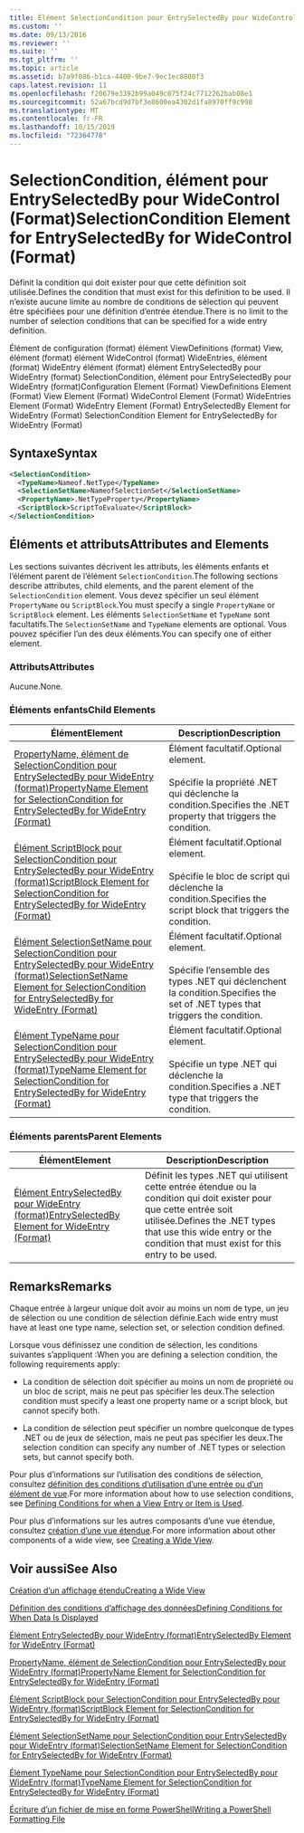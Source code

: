 ```yaml
---
title: Élément SelectionCondition pour EntrySelectedBy pour WideControl (format) | Microsoft Docs
ms.custom: ''
ms.date: 09/13/2016
ms.reviewer: ''
ms.suite: ''
ms.tgt_pltfrm: ''
ms.topic: article
ms.assetid: b7a9f086-b1ca-4400-9be7-9ec1ec8880f3
caps.latest.revision: 11
ms.openlocfilehash: f20679e3392b99a049c075f24c7712262bab08e1
ms.sourcegitcommit: 52a67bcd9d7bf3e8600ea4302d1fa8970ff9c998
ms.translationtype: MT
ms.contentlocale: fr-FR
ms.lasthandoff: 10/15/2019
ms.locfileid: "72364778"
---
```

# <a name="selectioncondition-element-for-entryselectedby-for-widecontrol-format"></a><span data-ttu-id="67c8f-102">SelectionCondition, élément pour EntrySelectedBy pour WideControl (Format)</span><span class="sxs-lookup"><span data-stu-id="67c8f-102">SelectionCondition Element for EntrySelectedBy for WideControl (Format)</span></span>

<span data-ttu-id="67c8f-103">Définit la condition qui doit exister pour que cette définition soit utilisée.</span><span class="sxs-lookup"><span data-stu-id="67c8f-103">Defines the condition that must exist for this definition to be used.</span></span> <span data-ttu-id="67c8f-104">Il n’existe aucune limite au nombre de conditions de sélection qui peuvent être spécifiées pour une définition d’entrée étendue.</span><span class="sxs-lookup"><span data-stu-id="67c8f-104">There is no limit to the number of selection conditions that can be specified for a wide entry definition.</span></span>

<span data-ttu-id="67c8f-105">Élément de configuration (format) élément ViewDefinitions (format) View, élément (format) élément WideControl (format) WideEntries, élément (format) WideEntry élément (format) élément EntrySelectedBy pour WideEntry (format) SelectionCondition, élément pour EntrySelectedBy pour WideEntry (format)</span><span class="sxs-lookup"><span data-stu-id="67c8f-105">Configuration Element (Format) ViewDefinitions Element (Format) View Element (Format) WideControl Element (Format) WideEntries Element (Format) WideEntry Element (Format) EntrySelectedBy Element for WideEntry (Format) SelectionCondition Element for EntrySelectedBy for WideEntry (Format)</span></span>

## <a name="syntax"></a><span data-ttu-id="67c8f-106">Syntaxe</span><span class="sxs-lookup"><span data-stu-id="67c8f-106">Syntax</span></span>

```xml
<SelectionCondition>
  <TypeName>Nameof.NetType</TypeName>
  <SelectionSetName>NameofSelectionSet</SelectionSetName>
  <PropertyName>.NetTypeProperty</PropertyName>
  <ScriptBlock>ScriptToEvaluate</ScriptBlock>
</SelectionCondition>
```

## <a name="attributes-and-elements"></a><span data-ttu-id="67c8f-107">Éléments et attributs</span><span class="sxs-lookup"><span data-stu-id="67c8f-107">Attributes and Elements</span></span>

<span data-ttu-id="67c8f-108">Les sections suivantes décrivent les attributs, les éléments enfants et l’élément parent de l’élément `SelectionCondition`.</span><span class="sxs-lookup"><span data-stu-id="67c8f-108">The following sections describe attributes, child elements, and the parent element of the `SelectionCondition` element.</span></span> <span data-ttu-id="67c8f-109">Vous devez spécifier un seul élément `PropertyName` ou `ScriptBlock`.</span><span class="sxs-lookup"><span data-stu-id="67c8f-109">You must specify a single `PropertyName` or `ScriptBlock` element.</span></span> <span data-ttu-id="67c8f-110">Les éléments `SelectionSetName` et `TypeName` sont facultatifs.</span><span class="sxs-lookup"><span data-stu-id="67c8f-110">The `SelectionSetName` and `TypeName` elements are optional.</span></span> <span data-ttu-id="67c8f-111">Vous pouvez spécifier l’un des deux éléments.</span><span class="sxs-lookup"><span data-stu-id="67c8f-111">You can specify one of either element.</span></span>

### <a name="attributes"></a><span data-ttu-id="67c8f-112">Attributs</span><span class="sxs-lookup"><span data-stu-id="67c8f-112">Attributes</span></span>

<span data-ttu-id="67c8f-113">Aucune.</span><span class="sxs-lookup"><span data-stu-id="67c8f-113">None.</span></span>

### <a name="child-elements"></a><span data-ttu-id="67c8f-114">Éléments enfants</span><span class="sxs-lookup"><span data-stu-id="67c8f-114">Child Elements</span></span>

|<span data-ttu-id="67c8f-115">Élément</span><span class="sxs-lookup"><span data-stu-id="67c8f-115">Element</span></span>|<span data-ttu-id="67c8f-116">Description</span><span class="sxs-lookup"><span data-stu-id="67c8f-116">Description</span></span>|
|-------------|-----------------|
|[<span data-ttu-id="67c8f-117">PropertyName, élément de SelectionCondition pour EntrySelectedBy pour WideEntry (format)</span><span class="sxs-lookup"><span data-stu-id="67c8f-117">PropertyName Element for SelectionCondition for EntrySelectedBy for WideEntry (Format)</span></span>](./propertyname-element-for-selectioncondition-for-entryselectedby-for-wideentry-format.md)|<span data-ttu-id="67c8f-118">Élément facultatif.</span><span class="sxs-lookup"><span data-stu-id="67c8f-118">Optional element.</span></span><br /><br /> <span data-ttu-id="67c8f-119">Spécifie la propriété .NET qui déclenche la condition.</span><span class="sxs-lookup"><span data-stu-id="67c8f-119">Specifies the .NET property that triggers the condition.</span></span>|
|[<span data-ttu-id="67c8f-120">Élément ScriptBlock pour SelectionCondition pour EntrySelectedBy pour WideEntry (format)</span><span class="sxs-lookup"><span data-stu-id="67c8f-120">ScriptBlock Element for SelectionCondition for EntrySelectedBy for WideEntry (Format)</span></span>](./scriptblock-element-for-selectioncondition-for-entryselectedby-for-widecontrol-format.md)|<span data-ttu-id="67c8f-121">Élément facultatif.</span><span class="sxs-lookup"><span data-stu-id="67c8f-121">Optional element.</span></span><br /><br /> <span data-ttu-id="67c8f-122">Spécifie le bloc de script qui déclenche la condition.</span><span class="sxs-lookup"><span data-stu-id="67c8f-122">Specifies the script block that triggers the condition.</span></span>|
|[<span data-ttu-id="67c8f-123">Élément SelectionSetName pour SelectionCondition pour EntrySelectedBy pour WideEntry (format)</span><span class="sxs-lookup"><span data-stu-id="67c8f-123">SelectionSetName Element for SelectionCondition for EntrySelectedBy for WideEntry (Format)</span></span>](./selectionsetname-element-for-selectioncondition-for-entryselectedby-for-wideentry-format.md)|<span data-ttu-id="67c8f-124">Élément facultatif.</span><span class="sxs-lookup"><span data-stu-id="67c8f-124">Optional element.</span></span><br /><br /> <span data-ttu-id="67c8f-125">Spécifie l’ensemble des types .NET qui déclenchent la condition.</span><span class="sxs-lookup"><span data-stu-id="67c8f-125">Specifies the set of .NET types that triggers the condition.</span></span>|
|[<span data-ttu-id="67c8f-126">Élément TypeName pour SelectionCondition pour EntrySelectedBy pour WideEntry (format)</span><span class="sxs-lookup"><span data-stu-id="67c8f-126">TypeName Element for SelectionCondition for EntrySelectedBy for WideEntry (Format)</span></span>](./typename-element-for-selectioncondition-for-entryselectedby-for-widecontrol-format.md)|<span data-ttu-id="67c8f-127">Élément facultatif.</span><span class="sxs-lookup"><span data-stu-id="67c8f-127">Optional element.</span></span><br /><br /> <span data-ttu-id="67c8f-128">Spécifie un type .NET qui déclenche la condition.</span><span class="sxs-lookup"><span data-stu-id="67c8f-128">Specifies a .NET type that triggers the condition.</span></span>|

### <a name="parent-elements"></a><span data-ttu-id="67c8f-129">Éléments parents</span><span class="sxs-lookup"><span data-stu-id="67c8f-129">Parent Elements</span></span>

|<span data-ttu-id="67c8f-130">Élément</span><span class="sxs-lookup"><span data-stu-id="67c8f-130">Element</span></span>|<span data-ttu-id="67c8f-131">Description</span><span class="sxs-lookup"><span data-stu-id="67c8f-131">Description</span></span>|
|-------------|-----------------|
|[<span data-ttu-id="67c8f-132">Élément EntrySelectedBy pour WideEntry (format)</span><span class="sxs-lookup"><span data-stu-id="67c8f-132">EntrySelectedBy Element for WideEntry (Format)</span></span>](./entryselectedby-element-for-wideentry-format.md)|<span data-ttu-id="67c8f-133">Définit les types .NET qui utilisent cette entrée étendue ou la condition qui doit exister pour que cette entrée soit utilisée.</span><span class="sxs-lookup"><span data-stu-id="67c8f-133">Defines the .NET types that use this wide entry or the condition that must exist for this entry to be used.</span></span>|

## <a name="remarks"></a><span data-ttu-id="67c8f-134">Remarks</span><span class="sxs-lookup"><span data-stu-id="67c8f-134">Remarks</span></span>

<span data-ttu-id="67c8f-135">Chaque entrée à largeur unique doit avoir au moins un nom de type, un jeu de sélection ou une condition de sélection définie.</span><span class="sxs-lookup"><span data-stu-id="67c8f-135">Each wide entry must have at least one type name, selection set, or selection condition defined.</span></span>

<span data-ttu-id="67c8f-136">Lorsque vous définissez une condition de sélection, les conditions suivantes s’appliquent :</span><span class="sxs-lookup"><span data-stu-id="67c8f-136">When you are defining a selection condition, the following requirements apply:</span></span>

- <span data-ttu-id="67c8f-137">La condition de sélection doit spécifier au moins un nom de propriété ou un bloc de script, mais ne peut pas spécifier les deux.</span><span class="sxs-lookup"><span data-stu-id="67c8f-137">The selection condition must specify a least one property name or a script block, but cannot specify both.</span></span>

- <span data-ttu-id="67c8f-138">La condition de sélection peut spécifier un nombre quelconque de types .NET ou de jeux de sélection, mais ne peut pas spécifier les deux.</span><span class="sxs-lookup"><span data-stu-id="67c8f-138">The selection condition can specify any number of .NET types or selection sets, but cannot specify both.</span></span>

<span data-ttu-id="67c8f-139">Pour plus d’informations sur l’utilisation des conditions de sélection, consultez [définition des conditions d’utilisation d’une entrée ou d’un élément de vue](./defining-conditions-for-displaying-data.md).</span><span class="sxs-lookup"><span data-stu-id="67c8f-139">For more information about how to use selection conditions, see [Defining Conditions for when a View Entry or Item is Used](./defining-conditions-for-displaying-data.md).</span></span>

<span data-ttu-id="67c8f-140">Pour plus d’informations sur les autres composants d’une vue étendue, consultez [création d’une vue étendue](./creating-a-wide-view.md).</span><span class="sxs-lookup"><span data-stu-id="67c8f-140">For more information about other components of a wide view, see [Creating a Wide View](./creating-a-wide-view.md).</span></span>

## <a name="see-also"></a><span data-ttu-id="67c8f-141">Voir aussi</span><span class="sxs-lookup"><span data-stu-id="67c8f-141">See Also</span></span>

[<span data-ttu-id="67c8f-142">Création d’un affichage étendu</span><span class="sxs-lookup"><span data-stu-id="67c8f-142">Creating a Wide View</span></span>](./creating-a-wide-view.md)

[<span data-ttu-id="67c8f-143">Définition des conditions d’affichage des données</span><span class="sxs-lookup"><span data-stu-id="67c8f-143">Defining Conditions for When Data Is Displayed</span></span>](./defining-conditions-for-displaying-data.md)

[<span data-ttu-id="67c8f-144">Élément EntrySelectedBy pour WideEntry (format)</span><span class="sxs-lookup"><span data-stu-id="67c8f-144">EntrySelectedBy Element for WideEntry (Format)</span></span>](./entryselectedby-element-for-wideentry-format.md)

[<span data-ttu-id="67c8f-145">PropertyName, élément de SelectionCondition pour EntrySelectedBy pour WideEntry (format)</span><span class="sxs-lookup"><span data-stu-id="67c8f-145">PropertyName Element for SelectionCondition for EntrySelectedBy for WideEntry (Format)</span></span>](./propertyname-element-for-selectioncondition-for-entryselectedby-for-wideentry-format.md)

[<span data-ttu-id="67c8f-146">Élément ScriptBlock pour SelectionCondition pour EntrySelectedBy pour WideEntry (format)</span><span class="sxs-lookup"><span data-stu-id="67c8f-146">ScriptBlock Element for SelectionCondition for EntrySelectedBy for WideEntry (Format)</span></span>](./scriptblock-element-for-selectioncondition-for-entryselectedby-for-widecontrol-format.md)

[<span data-ttu-id="67c8f-147">Élément SelectionSetName pour SelectionCondition pour EntrySelectedBy pour WideEntry (format)</span><span class="sxs-lookup"><span data-stu-id="67c8f-147">SelectionSetName Element for SelectionCondition for EntrySelectedBy for WideEntry (Format)</span></span>](./selectionsetname-element-for-selectioncondition-for-entryselectedby-for-wideentry-format.md)

[<span data-ttu-id="67c8f-148">Élément TypeName pour SelectionCondition pour EntrySelectedBy pour WideEntry (format)</span><span class="sxs-lookup"><span data-stu-id="67c8f-148">TypeName Element for SelectionCondition for EntrySelectedBy for WideEntry (Format)</span></span>](./typename-element-for-selectioncondition-for-entryselectedby-for-widecontrol-format.md)

[<span data-ttu-id="67c8f-149">Écriture d’un fichier de mise en forme PowerShell</span><span class="sxs-lookup"><span data-stu-id="67c8f-149">Writing a PowerShell Formatting File</span></span>](./writing-a-powershell-formatting-file.md)

